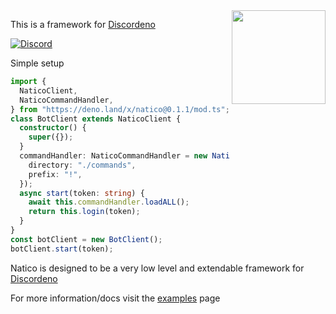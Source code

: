 <img align="right" src="https://avatars.githubusercontent.com/u/85624930?s=200&v=4" height="150px">

This is a framework for [Discordeno](https://github.com/discordeno/discordeno)

[![Discord](https://img.shields.io/discord/748956745409232945?color=7289da&logo=discord&logoColor=dark)](https://discord.gg/KkMKCchJb8)

Simple setup

```ts
import {
  NaticoClient,
  NaticoCommandHandler,
} from "https://deno.land/x/natico@0.1.1/mod.ts";
class BotClient extends NaticoClient {
  constructor() {
    super({});
  }
  commandHandler: NaticoCommandHandler = new NaticoCommandHandler(this, {
    directory: "./commands",
    prefix: "!",
  });
  async start(token: string) {
    await this.commandHandler.loadALL();
    return this.login(token);
  }
}
const botClient = new BotClient();
botClient.start(token);
```

Natico is designed to be a very low level and extendable framework for
[Discordeno](https://github.com/discordeno/discordeno)

For more information/docs visit the
[examples](https://github.com/naticoo/examplebot) page
